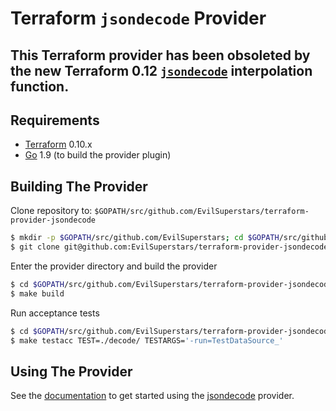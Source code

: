 Terraform `jsondecode` Provider
==============================

## This Terraform provider has been obsoleted by the new Terraform 0.12 [`jsondecode`](https://www.terraform.io/docs/configuration/functions/jsondecode.html) interpolation function.

Requirements
------------

-	[Terraform](https://www.terraform.io/downloads.html) 0.10.x
-	[Go](https://golang.org/doc/install) 1.9 (to build the provider plugin)

Building The Provider
---------------------

Clone repository to: `$GOPATH/src/github.com/EvilSuperstars/terraform-provider-jsondecode`

```sh
$ mkdir -p $GOPATH/src/github.com/EvilSuperstars; cd $GOPATH/src/github.com/EvilSuperstars
$ git clone git@github.com:EvilSuperstars/terraform-provider-jsondecode
```

Enter the provider directory and build the provider

```sh
$ cd $GOPATH/src/github.com/EvilSuperstars/terraform-provider-jsondecode
$ make build
```

Run acceptance tests

```sh
$ cd $GOPATH/src/github.com/EvilSuperstars/terraform-provider-jsondecode
$ make testacc TEST=./decode/ TESTARGS='-run=TestDataSource_'
```

Using The Provider
------------------

See the [documentation](using.md) to get started using the [jsondecode](https://github.com/EvilSuperstars/terraform-provider-jsondecode) provider.
